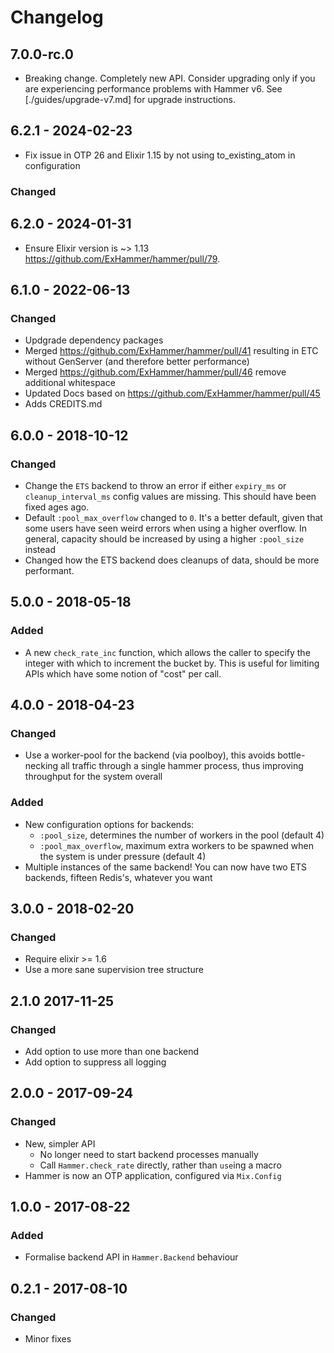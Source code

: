 # Changelog

## 7.0.0-rc.0

- Breaking change. Completely new API. Consider upgrading only if you are experiencing performance problems with Hammer v6. See [./guides/upgrade-v7.md] for upgrade instructions.

## 6.2.1 - 2024-02-23

- Fix issue in OTP 26 and Elixir 1.15 by not using to_existing_atom in configuration

### Changed

## 6.2.0 - 2024-01-31

- Ensure Elixir version is ~> 1.13 https://github.com/ExHammer/hammer/pull/79. 

## 6.1.0 - 2022-06-13

### Changed

- Updgrade dependency packages
- Merged https://github.com/ExHammer/hammer/pull/41 resulting in ETC without GenServer (and therefore better performance)
- Merged https://github.com/ExHammer/hammer/pull/46 remove additional whitespace
- Updated Docs based on https://github.com/ExHammer/hammer/pull/45
- Adds CREDITS.md

## 6.0.0 - 2018-10-12

### Changed

- Change the `ETS` backend to throw an error if either `expiry_ms` or
  `cleanup_interval_ms` config values are missing. This should have been fixed
  ages ago.
- Default `:pool_max_overflow` changed to `0`. It's a better default, given
  that some users have seen weird errors when using a higher overflow.
  In general, capacity should be increased by using a higher `:pool_size` instead
- Changed how the ETS backend does cleanups of data, should be more performant.


## 5.0.0 - 2018-05-18

### Added

- A new `check_rate_inc` function, which allows the caller to specify the
  integer with which to increment the bucket by. This is useful for limiting
  APIs which have some notion of "cost" per call.


## 4.0.0 - 2018-04-23

### Changed

- Use a worker-pool for the backend (via poolboy),
  this avoids bottle-necking all traffic through a single hammer
  process, thus improving throughput for the system overall

### Added

- New configuration options for backends:
  - `:pool_size`, determines the number of workers in the pool (default 4)
  - `:pool_max_overflow`, maximum extra workers to be spawned when the
    system is under pressure (default 4)
- Multiple instances of the same backend! You can now have two ETS backends,
  fifteen Redis's, whatever you want


## 3.0.0 - 2018-02-20

### Changed

- Require elixir >= 1.6
- Use a more sane supervision tree structure


## 2.1.0 2017-11-25

### Changed

- Add option to use more than one backend
- Add option to suppress all logging


## 2.0.0 - 2017-09-24

### Changed

- New, simpler API
  - No longer need to start backend processes manually
  - Call `Hammer.check_rate` directly, rather than `use`ing a macro
- Hammer is now an OTP application, configured via `Mix.Config`


## 1.0.0 - 2017-08-22

### Added
- Formalise backend API in `Hammer.Backend` behaviour


## 0.2.1 - 2017-08-10

### Changed

- Minor fixes
